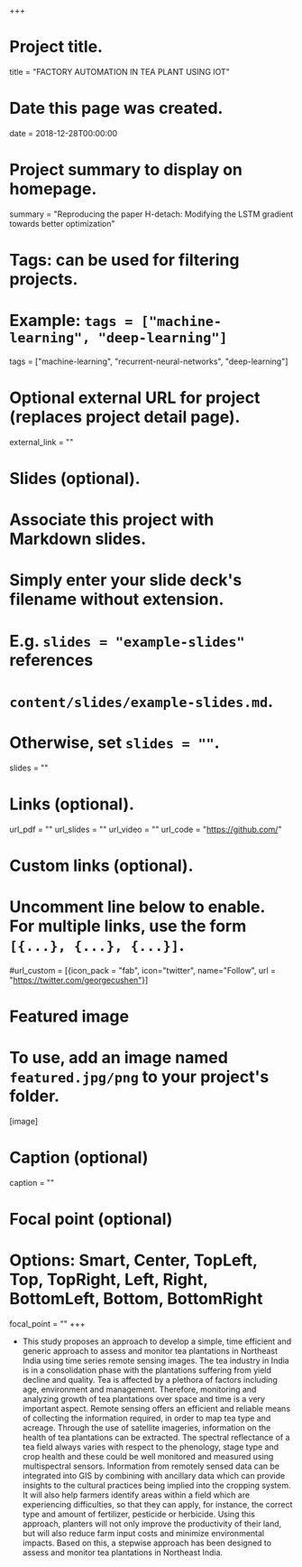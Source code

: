 +++
# Project title.
title = "FACTORY AUTOMATION IN TEA PLANT USING IOT"

# Date this page was created.
date = 2018-12-28T00:00:00

# Project summary to display on homepage.
summary = "Reproducing the paper H-detach: Modifying the LSTM gradient towards better optimization"

# Tags: can be used for filtering projects.
# Example: `tags = ["machine-learning", "deep-learning"]`
tags = ["machine-learning", "recurrent-neural-networks", "deep-learning"]

# Optional external URL for project (replaces project detail page).
external_link = ""

# Slides (optional).
#   Associate this project with Markdown slides.
#   Simply enter your slide deck's filename without extension.
#   E.g. `slides = "example-slides"` references 
#   `content/slides/example-slides.md`.
#   Otherwise, set `slides = ""`.
slides = ""

# Links (optional).
url_pdf = ""
url_slides = ""
url_video = ""
url_code = "https://github.com/"

# Custom links (optional).
#   Uncomment line below to enable. For multiple links, use the form `[{...}, {...}, {...}]`.
#url_custom = [{icon_pack = "fab", icon="twitter", name="Follow", url = "https://twitter.com/georgecushen"}]

# Featured image
# To use, add an image named `featured.jpg/png` to your project's folder. 
[image]
  # Caption (optional)
  caption = ""
  
  # Focal point (optional)
  # Options: Smart, Center, TopLeft, Top, TopRight, Left, Right, BottomLeft, Bottom, BottomRight
  focal_point = ""
+++

<ul>
<li> This study proposes an approach to develop a simple, time efficient and generic approach to assess and monitor tea plantations in Northeast India using time series remote sensing images. The tea industry in India is in a consolidation phase with the plantations suffering from yield decline and quality. Tea is affected by a plethora of factors including age, environment and management. Therefore, monitoring and analyzing growth of tea plantations over space and time is a very important aspect. Remote sensing offers an efficient and reliable means of collecting the information required, in order to map tea type and acreage. Through the use of satellite imageries, information on the health of tea plantations can be extracted. The spectral reflectance of a tea field always varies with respect to the phenology, stage type and crop health and these could be well monitored and measured using multispectral sensors. Information from remotely sensed data can be integrated into GIS by combining with ancillary data which can provide insights to the cultural practices being implied into the cropping system. It will also help farmers identify areas within a field which are experiencing difficulties, so that they can apply, for instance, the correct type and amount of fertilizer, pesticide or herbicide. Using this approach, planters will not only improve the productivity of their land, but will also reduce farm input costs and minimize environmental impacts. Based on this, a stepwise approach has been designed to assess and monitor tea plantations in Northeast India. </li>

</ul>
